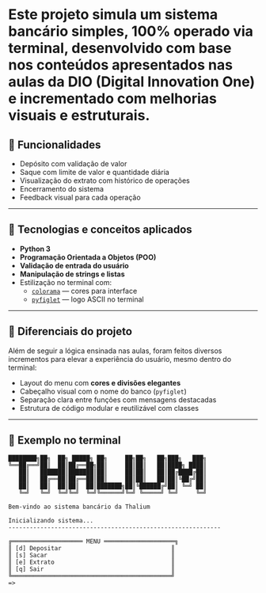 # Este projeto simula um sistema bancário simples, 100% operado via terminal, desenvolvido com base nos conteúdos apresentados nas aulas da DIO (Digital Innovation One) e **incrementado com melhorias visuais e estruturais**.

## 🚀 Funcionalidades

- Depósito com validação de valor  
- Saque com limite de valor e quantidade diária  
- Visualização do extrato com histórico de operações  
- Encerramento do sistema  
- Feedback visual para cada operação  

---

## 🧠 Tecnologias e conceitos aplicados

- **Python 3**  
- **Programação Orientada a Objetos (POO)**  
- **Validação de entrada do usuário**  
- **Manipulação de strings e listas**  
- Estilização no terminal com:  
  - [`colorama`](https://pypi.org/project/colorama/) — cores para interface  
  - [`pyfiglet`](https://pypi.org/project/pyfiglet/) — logo ASCII no terminal  

---

## 🎨 Diferenciais do projeto

Além de seguir a lógica ensinada nas aulas, foram feitos diversos incrementos para elevar a experiência do usuário, mesmo dentro do terminal:

- Layout do menu com **cores e divisões elegantes**  
- Cabeçalho visual com o nome do banco (`pyfiglet`)  
- Separação clara entre funções com mensagens destacadas  
- Estrutura de código modular e reutilizável com classes  

---

## 📸 Exemplo no terminal

```plaintext
████████╗██╗  ██╗ █████╗ ██╗     ██╗██╗   ██╗███╗   ███╗
╚══██╔══╝██║  ██║██╔══██╗██║     ██║██║   ██║████╗ ████║
   ██║   ███████║███████║██║     ██║██║   ██║██╔████╔██║
   ██║   ██╔══██║██╔══██║██║     ██║██║   ██║██║╚██╔╝██║
   ██║   ██║  ██║██║  ██║███████╗██║╚██████╔╝██║ ╚═╝ ██║
   ╚═╝   ╚═╝  ╚═╝╚═╝  ╚═╝╚══════╝╚═╝ ╚═════╝ ╚═╝     ╚═╝

Bem-vindo ao sistema bancário da Thalium

Inicializando sistema...
------------------------------------------------------------

╔════════════════════ MENU ════════════════════╗
║ [d] Depositar                               ║
║ [s] Sacar                                   ║
║ [e] Extrato                                 ║
║ [q] Sair                                    ║
╚═════════════════════════════════════════════╝
=> 
